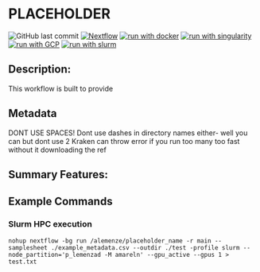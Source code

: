 # PLACEHOLDER
![GitHub last commit](https://img.shields.io/github/last-commit/alemenze/Bact-Builder)
[![Nextflow](https://img.shields.io/badge/nextflow%20DSL2-%E2%89%A520.11.0--edge-23aa62.svg?labelColor=000000)](https://www.nextflow.io/)
[![run with docker](https://img.shields.io/badge/run%20with-docker-0db7ed?labelColor=000000&logo=docker)](https://www.docker.com/)
[![run with singularity](https://img.shields.io/badge/run%20with-singularity-1d355c.svg?labelColor=000000)](https://sylabs.io/docs/)
[![run with GCP](https://img.shields.io/badge/run%20with-GCP-ffff00.svg?labelColor=000000&logo=googlecloud)](https://cloud.google.com/)
[![run with slurm](https://img.shields.io/badge/run%20with-slurm-ff4d4d.svg?labelColor=000000)](https://slurm.schedmd.com/)

## Description:
This workflow is built to provide  


## Metadata
DONT USE SPACES!
Dont use dashes in directory names either- well you can but dont use 2
Kraken can throw error if you run too many too fast without it downloading the ref

## Summary Features:

## Example Commands
### Slurm HPC execution
```
nohup nextflow -bg run /alemenze/placeholder_name -r main --samplesheet ./example_metadata.csv --outdir ./test -profile slurm --node_partition='p_lemenzad -M amareln' --gpu_active --gpus 1 > test.txt
```